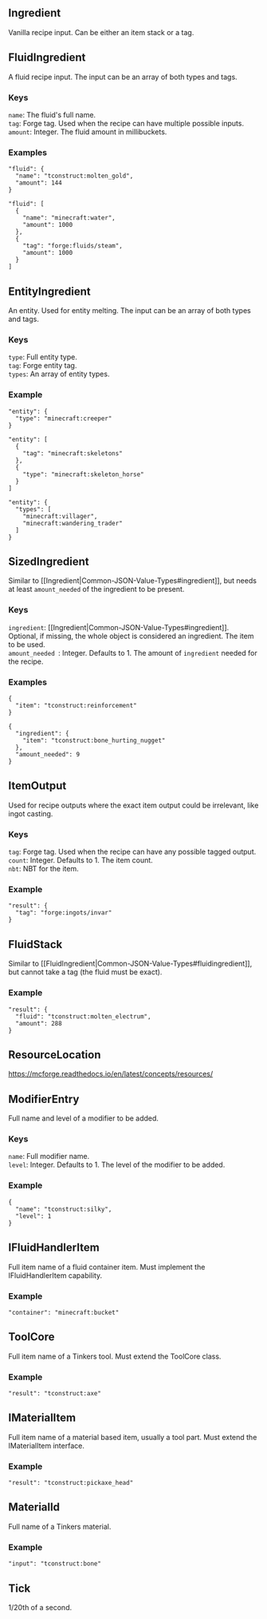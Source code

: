 ## Ingredient
Vanilla recipe input. Can be either an item stack or a tag.

## FluidIngredient
A fluid recipe input. The input can be an array of both types and tags.
### Keys
`name`: The fluid's full name.  
`tag`: Forge tag. Used when the recipe can have multiple possible inputs.  
`amount`: Integer. The fluid amount in millibuckets.  
### Examples
    "fluid": {
      "name": "tconstruct:molten_gold",
      "amount": 144
    }

    "fluid": [
      {
        "name": "minecraft:water",
        "amount": 1000
      },
      {
        "tag": "forge:fluids/steam",
        "amount": 1000
      }
    ]


## EntityIngredient
An entity. Used for entity melting. The input can be an array of both types and tags.
### Keys
`type`: Full entity type.  
`tag`: Forge entity tag.  
`types`: An array of entity types.  
### Example

    "entity": {
      "type": "minecraft:creeper"
    }

    "entity": [
      {
        "tag": "minecraft:skeletons"
      },
      {
        "type": "minecraft:skeleton_horse"
      }
    ]

    "entity": {
      "types": [
        "minecraft:villager",
        "minecraft:wandering_trader"
      ]
    }

## SizedIngredient
Similar to [[Ingredient|Common-JSON-Value-Types#ingredient]], but needs at least `amount_needed` of the ingredient to be present.
### Keys
`ingredient`: [[Ingredient|Common-JSON-Value-Types#ingredient]]. Optional, if missing, the whole object is considered an ingredient. The item to be used.  
`amount_needed `: Integer. Defaults to 1. The amount of `ingredient` needed for the recipe.  
### Examples
    {
      "item": "tconstruct:reinforcement"
    }

    {
      "ingredient": {
        "item": "tconstruct:bone_hurting_nugget"
      },
      "amount_needed": 9
    }

## ItemOutput
Used for recipe outputs where the exact item output could be irrelevant, like ingot casting.  
### Keys
`tag`: Forge tag. Used when the recipe can have any possible tagged output.  
`count`: Integer. Defaults to 1. The item count.  
`nbt`: NBT for the item.
### Example
    "result": {
      "tag": "forge:ingots/invar"
    }

## FluidStack
Similar to [[FluidIngredient|Common-JSON-Value-Types#fluidingredient]], but cannot take a tag (the fluid must be exact).
### Example
    "result": {
      "fluid": "tconstruct:molten_electrum",
      "amount": 288
    }

## ResourceLocation
https://mcforge.readthedocs.io/en/latest/concepts/resources/


## ModifierEntry
Full name and level of a modifier to be added.  
### Keys
`name`: Full modifier name.  
`level`: Integer. Defaults to 1. The level of the modifier to be added.  
### Example
    {
      "name": "tconstruct:silky",
      "level": 1
    }
 
## IFluidHandlerItem
Full item name of a fluid container item. Must implement the IFluidHandlerItem capability.
### Example
    "container": "minecraft:bucket"

## ToolCore
Full item name of a Tinkers tool. Must extend the ToolCore class.
### Example
    "result": "tconstruct:axe"

## IMaterialItem
Full item name of a material based item, usually a tool part. Must extend the IMaterialItem interface.
### Example
    "result": "tconstruct:pickaxe_head"

## MaterialId
Full name of a Tinkers material.
### Example
    "input": "tconstruct:bone"


## Tick
1/20th of a second.